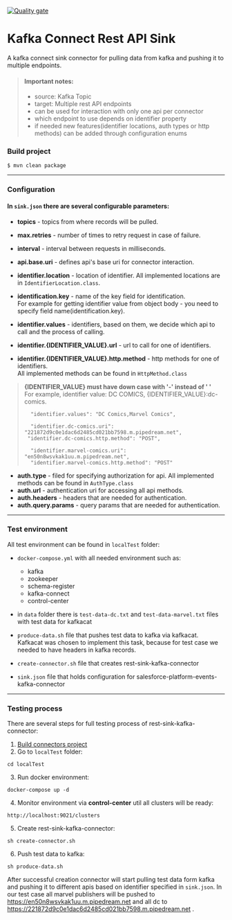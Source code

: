 [![Quality gate](https://sonarcloud.io/api/project_badges/quality_gate?project=elenbeilina_rest-sink-kafka-connect-dynamic-propeties)](https://sonarcloud.io/dashboard?id=elenbeilina_rest-sink-kafka-connect-dynamic-propeties)

# Kafka Connect Rest API Sink

A kafka connect sink connector for pulling data from kafka and pushing it to multiple endpoints.

> #### Important notes:
> - source: Kafka Topic
> - target: Multiple rest API endpoints
> - can be used for interaction with only one api per connector
> - which endpoint to use depends on identifier property
> - if needed new features(identifier locations, auth types or http methods) can be added through configuration enums

<a name="build-project"></a>
### Build project

```
$ mvn clean package
```

------------------------

### Configuration

#### In `sink.json` there are several configurable parameters:

- **topics** - topics from where records will be pulled.
- **max.retries** - number of times to retry request in case of failure.
- **interval** - interval between requests in milliseconds.
- **api.base.uri** - defines api's base uri for connector interaction.


- **identifier.location** - location of identifier. All implemented locations are in `IdentifierLocation.class`.
- **identification.key** - name of the key field for identification. \
  For example for getting identifier value from object body - you need to specify field name(identification.key).
- **identifier.values** - identifiers, based on them, we decide which api to call and the process of
  calling.
- **identifier.{IDENTIFIER_VALUE}.url** - url to call for one of identifiers.
- **identifier.{IDENTIFIER_VALUE}.http.method** - http methods for one of identifiers. \
  All implemented methods can be found in `HttpMethod.class`


>  **{IDENTIFIER_VALUE} must have down case with '-' instead of ' '** \
>  For example, identifier value: DC COMICS, {IDENTIFIER_VALUE}:dc-comics.
>
>  ```
>    "identifier.values": "DC Comics,Marvel Comics",
>
>    "identifier.dc-comics.uri": "221872d9c0e1dac6d2485cd021bb7598.m.pipedream.net",
>   "identifier.dc-comics.http.method": "POST",
>
>    "identifier.marvel-comics.uri": "en50n8wsvkak1uu.m.pipedream.net",
>    "identifier.marvel-comics.http.method": "POST"
>  ```


- **auth.type** - filed for specifying authorization for api. All implemented methods can be found in `AuthType.class`
- **auth.url** - authentication uri for accessing all api methods.
- **auth.headers** - headers that are needed for authentication.
- **auth.query.params** - query params that are needed for authentication.

------------------------

### Test environment

All test environment can be found in `localTest` folder:

- `docker-compose.yml` with all needed environment such as:
    - kafka
    - zookeeper
    - schema-register
    - kafka-connect
    - control-center


- in `data` folder there is `test-data-dc.txt` and `test-data-marvel.txt` files with test data for kafkacat


- `produce-data.sh` file that pushes test data to kafka via kafkacat. \
  Kafkacat was chosen to implement this task, because for test case we needed to have headers in kafka records.


- `create-connector.sh` file that creates rest-sink-kafka-connector


- `sink.json` file that holds configuration for salesforce-platform-events-kafka-connector

---

### Testing process

There are several steps for full testing process of rest-sink-kafka-connector:

1. [Build connectors project](#build-project)
2. Go to `localTest` folder:

  ```
  cd localTest
  ```

3. Run docker environment:

  ```
  docker-compose up -d
  ```

4. Monitor environment via **control-center** util all clusters will be ready:

  ```
  http://localhost:9021/clusters
  ```

5. Create rest-sink-kafka-connector:

  ```
  sh create-connector.sh
  ```

6. Push test data to kafka:

  ```
  sh produce-data.sh
  ```

After successful creation connector will start pulling test data form kafka and pushing it to different apis based on
identifier specified in `sink.json`. In our test case all marvel publishers will be pushed
to https://en50n8wsvkak1uu.m.pipedream.net
and all dc to https://221872d9c0e1dac6d2485cd021bb7598.m.pipedream.net .